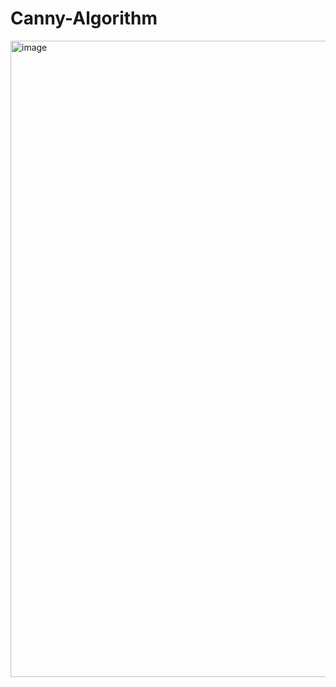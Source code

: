 # Canny-Algorithm

<img width="1919" height="1018" alt="image" src="https://github.com/user-attachments/assets/e8092615-6f4b-4b07-bcb4-02ddd9ef3b7f" />
